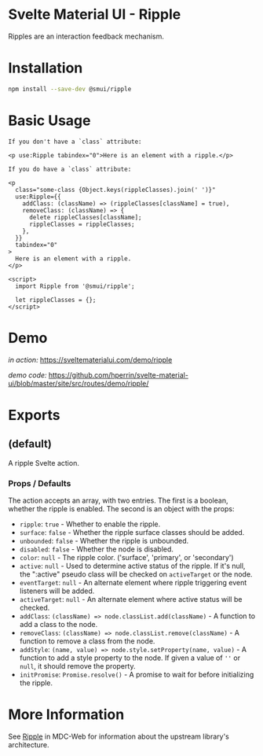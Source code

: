 # Svelte Material UI - Ripple

Ripples are an interaction feedback mechanism.

# Installation

```sh
npm install --save-dev @smui/ripple
```

# Basic Usage

```svelte
If you don't have a `class` attribute:

<p use:Ripple tabindex="0">Here is an element with a ripple.</p>

If you do have a `class` attribute:

<p
  class="some-class {Object.keys(rippleClasses).join(' ')}"
  use:Ripple={{
    addClass: (className) => (rippleClasses[className] = true),
    removeClass: (className) => {
      delete rippleClasses[className];
      rippleClasses = rippleClasses;
    },
  }}
  tabindex="0"
>
  Here is an element with a ripple.
</p>

<script>
  import Ripple from '@smui/ripple';

  let rippleClasses = {};
</script>
```

# Demo

_in action:_ https://sveltematerialui.com/demo/ripple

_demo code:_ https://github.com/hperrin/svelte-material-ui/blob/master/site/src/routes/demo/ripple/

# Exports

## (default)

A ripple Svelte action.

### Props / Defaults

The action accepts an array, with two entries. The first is a boolean, whether the ripple is enabled. The second is an object with the props:

- `ripple`: `true` - Whether to enable the ripple.
- `surface`: `false` - Whether the ripple surface classes should be added.
- `unbounded`: `false` - Whether the ripple is unbounded.
- `disabled`: `false` - Whether the node is disabled.
- `color`: `null` - The ripple color. ('surface', 'primary', or 'secondary')
- `active`: `null` - Used to determine active status of the ripple. If it's null, the ":active" pseudo class will be checked on `activeTarget` or the node.
- `eventTarget`: `null` - An alternate element where ripple triggering event listeners will be added.
- `activeTarget`: `null` - An alternate element where active status will be checked.
- `addClass`: `(className) => node.classList.add(className)` - A function to add a class to the node.
- `removeClass`: `(className) => node.classList.remove(className)` - A function to remove a class from the node.
- `addStyle`: `(name, value) => node.style.setProperty(name, value)` - A function to add a style property to the node. If given a value of `''` or `null`, it should remove the property.
- `initPromise`: `Promise.resolve()` - A promise to wait for before initializing the ripple.

# More Information

See [Ripple](https://github.com/material-components/material-components-web/tree/v10.0.0/packages/mdc-ripple) in MDC-Web for information about the upstream library's architecture.
